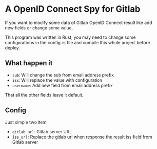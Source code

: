 # A OpenID Connect Spy for Gitlab

If you want to modify some data of Gitlab OpenID Connect result like add new fields or change some value.

This program was written in Rust, you may need to change some configurations in the config.rs file and compile this whole project before deploy.

## What happen it

- `sub`: Will change the sub from email address prefix
- `iss`: Will replace the value with configuration
- `username`: Add new field from email address prefix

That all the other fields leave it default.

## Config

Just simple two item

- `gitlab_url`: Gitlab server URL 
- `iss_url`: Replace the gitlab url when response the result iss field from Gitlab server
